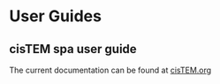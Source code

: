 User Guides
============================

## cisTEM spa user guide 

The current documentation can be found at [cisTEM.org](https://cistem.org/documentation)
